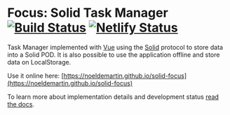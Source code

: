 # Focus: Solid Task Manager [![Build Status](https://semaphoreci.com/api/v1/noeldemartin/solid-focus/branches/master/badge.svg)](https://semaphoreci.com/noeldemartin/solid-focus) [![Netlify Status](https://api.netlify.com/api/v1/badges/5a7f43a6-d4cf-464e-8eb2-f794fcc804f9/deploy-status)](https://app.netlify.com/sites/solid-focus/deploys)

Task Manager implemented with [Vue](https://vuejs.org/) using the [Solid](https://solid.mit.edu/) protocol to store data into a Solid POD. It is also possible to use the application offline and store data on LocalStorage.

Use it online here: [https://noeldemartin.github.io/solid-focus](https://noeldemartin.github.io/solid-focus)

To learn more about implementation details and development status [read the docs](docs).
